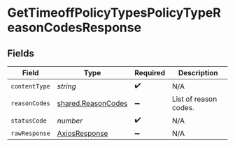 # GetTimeoffPolicyTypesPolicyTypeReasonCodesResponse


## Fields

| Field                                                    | Type                                                     | Required                                                 | Description                                              |
| -------------------------------------------------------- | -------------------------------------------------------- | -------------------------------------------------------- | -------------------------------------------------------- |
| `contentType`                                            | *string*                                                 | :heavy_check_mark:                                       | N/A                                                      |
| `reasonCodes`                                            | [shared.ReasonCodes](../../models/shared/reasoncodes.md) | :heavy_minus_sign:                                       | List of reason codes.                                    |
| `statusCode`                                             | *number*                                                 | :heavy_check_mark:                                       | N/A                                                      |
| `rawResponse`                                            | [AxiosResponse](https://axios-http.com/docs/res_schema)  | :heavy_minus_sign:                                       | N/A                                                      |